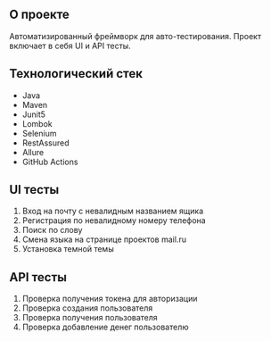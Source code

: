 
## О проекте
Автоматизированный фреймворк для авто-тестирования. Проект включает в себя UI и API тесты.

## Технологический стек
* Java
* Maven
* Junit5
* Lombok
* Selenium
* RestAssured
* Allure
* GitHub Actions

## UI тесты
1) Вход на почту с невалидным названием ящика
2) Регистрация по невалидному номеру телефона
3) Поиск по слову
4) Смена языка на странице проектов mail.ru
5) Установка темной темы

## API тесты
1) Проверка получения токена для авторизации
2) Проверка создания пользователя
3) Проверка получения пользователя
4) Проверка добавление денег пользователю
